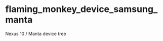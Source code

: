 flaming_monkey_device_samsung_manta
===================================

Nexus 10 / Manta device tree
